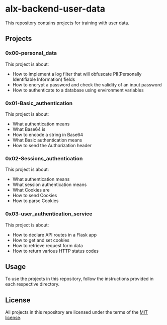 # alx-backend-user-data
This repository contains projects for training with user data.

## Projects
### 0x00-personal_data
This project is about:
- How to implement a log filter that will obfuscate PII(Personally Identifiable Information) fields
- How to encrypt a password and check the validity of an input password
- How to authenticate to a database using environment variables

### 0x01-Basic_authentication
This project is about:
- What authentication means
- What Base64 is
- How to encode a string in Base64
- What Basic authentication means
- How to send the Authorization header

### 0x02-Sessions_authentication
This project is about:
- What authentication means
- What session authentication means
- What Cookies are
- How to send Cookies
- How to parse Cookies

### 0x03-user_authentication_service
This project is about:
- How to declare API routes in a Flask app
- How to get and set cookies
- How to retrieve request form data
- How to return various HTTP status codes

## Usage
To use the projects in this repository, follow the instructions provided in each respective directory.

## License
All projects in this repository are licensed under the terms of the [MIT license](LICENSE).